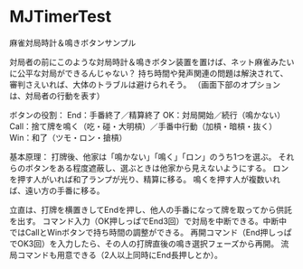 # MJTimerTest
麻雀対局時計＆鳴きボタンサンプル

対局者の前にこのような対局時計＆鳴きボタン装置を置けば、ネット麻雀みたいに公平な対局ができるんじゃない？
持ち時間や発声関連の問題は解決されて、審判さえいれば、大体のトラブルは避けられそう。
（画面下部のオプションは、対局者の行動を表す）

ボタンの役割：
End：手番終了／精算終了
OK：対局開始／続行（鳴かない）
Call：捨て牌を鳴く（吃・碰・大明槓）／手番中行動（加槓・暗槓・抜く）
Win：和了（ツモ・ロン・搶槓）

基本原理：
打牌後、他家は「鳴かない」「鳴く」「ロン」のうち1つを選ぶ。
それらのボタンをある程度遮蔽し、選ぶときは他家から見えないようにする。
ロンを押す人がいれば和了ランプが光り、精算に移る。
鳴くを押す人が複数いれば、遠い方の手番に移る。

立直は、打牌を横置きしてEndを押し、他人の手番になって牌を取ってから供託を出す。
コマンド入力（OK押しっぱでEnd3回）で対局を中断できる。中断中ではCallとWinボタンで持ち時間の調整ができる。
再開コマンド（End押しっぱでOK3回）を入力したら、その人の打牌直後の鳴き選択フェーズから再開。
流局コマンドも用意できる（2人以上同時にEnd長押しとか）。
